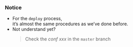 ### Notice 
- For the ```deploy``` process,<br>it’s almost the same procedures as we’ve done before.
- Not understand yet?
    > Check the *conf xxx* in the ```master``` branch